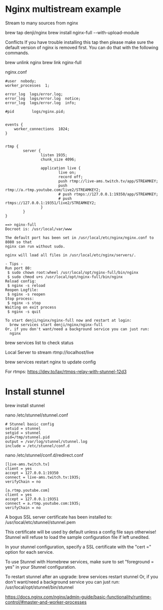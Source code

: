 # Nginx multistream example
Stream to many sources from nginx

brew tap denji/nginx
brew install nginx-full --with-upload-module

Conflicts
If you have trouble installing this tap then please make sure the default version of nginx is removed first. 
You can do that with the following commands.

brew unlink nginx
brew link nginx-full

nginx.conf

```
#user  nobody;
worker_processes  1;
 
error_log  logs/error.log;
error_log  logs/error.log  notice;
error_log  logs/error.log  info;
 
#pid        logs/nginx.pid;
 
 
events {
    worker_connections  1024;
}
 
 
rtmp {
        server {
                listen 1935;
                chunk_size 4096;
 
                application live {
                        live on;
                        record off;
                        push rtmp://live-ams.twitch.tv/app/STREAMKEY;
                        push rtmp://a.rtmp.youtube.com/live2/STREAMKEY2;
                        # push rtmps://127.0.0.1:19350/app/STREAMKEY;
                        # push rtmps://127.0.0.1:19351/live2/STREAMKEY2;
                }
        }
}
```

```
==> nginx-full
Docroot is: /usr/local/var/www

The default port has been set in /usr/local/etc/nginx/nginx.conf to 8080 so that
nginx can run without sudo.

nginx will load all files in /usr/local/etc/nginx/servers/.

- Tips -
Run port 80:
 $ sudo chown root:wheel /usr/local/opt/nginx-full/bin/nginx
 $ sudo chmod u+s /usr/local/opt/nginx-full/bin/nginx
Reload config:
 $ nginx -s reload
Reopen Logfile:
 $ nginx -s reopen
Stop process:
 $ nginx -s stop
Waiting on exit process
 $ nginx -s quit

To start denji/nginx/nginx-full now and restart at login:
  brew services start denji/nginx/nginx-full
Or, if you don't want/need a background service you can just run:
  nginx
```

brew services list
to check status

Local Server to stream rtmp://localhost/live

brew services restart nginx to update config

For rtmps:
https://dev.to/lax/rtmps-relay-with-stunnel-12d3

# Install stunnel
brew install stunnel

nano /etc/stunnel/stunnel.conf
```
# Stunnel basic config
setuid = stunnel
setgid = stunnel
pid=/tmp/stunnel.pid
output = /var/log/stunnel/stunnel.log
include = /etc/stunnel/conf.d
```

nano /etc/stunnel/conf.d/redirect.conf
```
[live-ams.twitch.tv]
client = yes
accept = 127.0.0.1:19350
connect = live-ams.twitch.tv:1935;
verifyChain = no

[a.rtmp.youtube.com]
client = yes
accept = 127.0.0.1:19351
connect = a.rtmp.youtube.com:1935;
verifyChain = no
```

A bogus SSL server certificate has been installed to:
  /usr/local/etc/stunnel/stunnel.pem

This certificate will be used by default unless a config file says otherwise!
Stunnel will refuse to load the sample configuration file if left unedited.

In your stunnel configuration, specify a SSL certificate with
the "cert =" option for each service.

To use Stunnel with Homebrew services, make sure to set "foreground = yes" in
your Stunnel configuration.

To restart stunnel after an upgrade:
  brew services restart stunnel
Or, if you don't want/need a background service you can just run:
  /usr/local/opt/stunnel/bin/stunnel

https://docs.nginx.com/nginx/admin-guide/basic-functionality/runtime-control/#master-and-worker-processes
